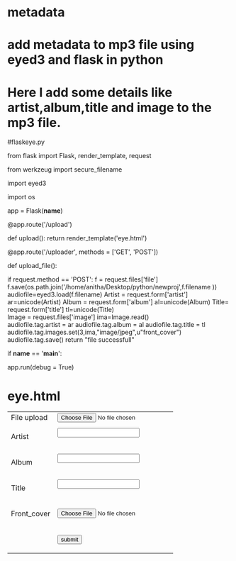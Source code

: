 # metadata
# add metadata to mp3 file using eyed3 and flask in python
# Here I add some details like artist,album,title and image to the mp3 file.

#flaskeye.py


from flask import Flask, render_template, request

from werkzeug import secure_filename

import eyed3

import os

app = Flask(__name__)

@app.route('/upload')

def upload():
   return render_template('eye.html')
	
@app.route('/uploader', methods = ['GET', 'POST'])

def upload_file():

  if request.method == 'POST':
      f = request.files['file']
      f.save(os.path.join('/home/anitha/Desktop/python/newproj',f.filename ))
      audiofile=eyed3.load(f.filename)
      Artist = request.form['artist']
      ar=unicode(Artist)
      Album = request.form['album']
      al=unicode(Album)
      Title= request.form['title']
      tl=unicode(Title)    
      Image = request.files['image']
      ima=Image.read()      
      audiofile.tag.artist = ar
      audiofile.tag.album = al
      audiofile.tag.title = tl
      audiofile.tag.images.set(3,ima,"image/jpeg",u"front_cover")  
      audiofile.tag.save()
      return "file successfull"
		
if __name__ == '__main__':
   
   app.run(debug = True)




# eye.html

<html>
   
   <body>
   
   <center>      
   
   <table width="600">
   
   <tr><form action = "http://localhost:5000/uploader" method = "POST" enctype = "multipart/form-data"></tr>

<tr><td>File upload </td><td><input type = "file" name = "file" /></td></tr>

<tr><td><p> Artist </td><td><input type = "text" name = "artist" /></p></td></tr>

<tr><td><p>Album </td><td><input type = "text" name = "album" /></p></td></tr>

<tr><td><p>Title </td><td><input type = "text" name = "title" /></p></td></tr>

<tr><td><p>Front_cover</td><td><input type = "file" name = "image" /></td></tr>

<tr><td> </td><td><p><input type = "submit" value = "submit" /></p></td></tr>

</form>

</table>

</center>

</body>

</html>
